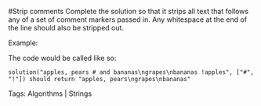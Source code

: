 #Strip comments
Complete the solution so that it strips all text that follows any of a set of comment markers passed in. Any whitespace at the end of the line should also be stripped out.

Example:

The code would be called like so:
```
solution("apples, pears # and bananas\ngrapes\nbananas !apples", ["#", "!"]) should return "apples, pears\ngrapes\nbananas"
```
Tags: Algorithms | Strings
